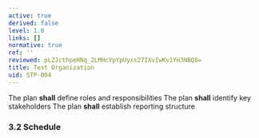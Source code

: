 ```yaml
---
active: true
derived: false
level: 1.0
links: []
normative: true
ref: ''
reviewed: pLZJcthpeHNq_2LMHcYpYpUyxs27IXvIwKv1YH3NBQ8=
title: Test Organization
uid: STP-004
---
```


The plan **shall** define roles and responsibilities
The plan **shall** identify key stakeholders
The plan **shall** establish reporting structure

### 3.2 Schedule